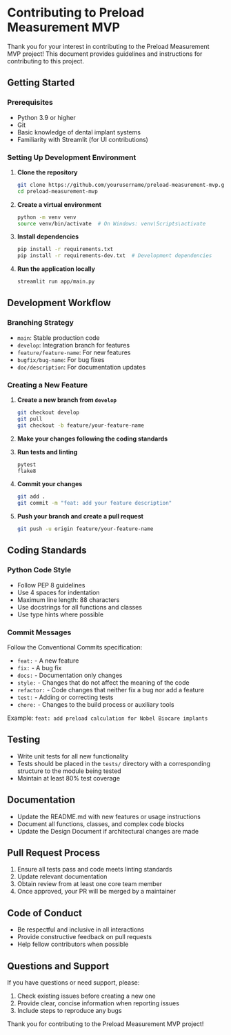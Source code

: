 # Contributing to Preload Measurement MVP

Thank you for your interest in contributing to the Preload Measurement MVP project! This document provides guidelines and instructions for contributing to this project.

## Getting Started

### Prerequisites

- Python 3.9 or higher
- Git
- Basic knowledge of dental implant systems
- Familiarity with Streamlit (for UI contributions)

### Setting Up Development Environment

1. **Clone the repository**
   ```bash
   git clone https://github.com/yourusername/preload-measurement-mvp.git
   cd preload-measurement-mvp
   ```

2. **Create a virtual environment**
   ```bash
   python -m venv venv
   source venv/bin/activate  # On Windows: venv\Scripts\activate
   ```

3. **Install dependencies**
   ```bash
   pip install -r requirements.txt
   pip install -r requirements-dev.txt  # Development dependencies
   ```

4. **Run the application locally**
   ```bash
   streamlit run app/main.py
   ```

## Development Workflow

### Branching Strategy

- `main`: Stable production code
- `develop`: Integration branch for features
- `feature/feature-name`: For new features
- `bugfix/bug-name`: For bug fixes
- `doc/description`: For documentation updates

### Creating a New Feature

1. **Create a new branch from `develop`**
   ```bash
   git checkout develop
   git pull
   git checkout -b feature/your-feature-name
   ```

2. **Make your changes following the coding standards**

3. **Run tests and linting**
   ```bash
   pytest
   flake8
   ```

4. **Commit your changes**
   ```bash
   git add .
   git commit -m "feat: add your feature description"
   ```

5. **Push your branch and create a pull request**
   ```bash
   git push -u origin feature/your-feature-name
   ```

## Coding Standards

### Python Code Style

- Follow PEP 8 guidelines
- Use 4 spaces for indentation
- Maximum line length: 88 characters
- Use docstrings for all functions and classes
- Use type hints where possible

### Commit Messages

Follow the Conventional Commits specification:
- `feat:` - A new feature
- `fix:` - A bug fix
- `docs:` - Documentation only changes
- `style:` - Changes that do not affect the meaning of the code
- `refactor:` - Code changes that neither fix a bug nor add a feature
- `test:` - Adding or correcting tests
- `chore:` - Changes to the build process or auxiliary tools

Example: `feat: add preload calculation for Nobel Biocare implants`

## Testing

- Write unit tests for all new functionality
- Tests should be placed in the `tests/` directory with a corresponding structure to the module being tested
- Maintain at least 80% test coverage

## Documentation

- Update the README.md with new features or usage instructions
- Document all functions, classes, and complex code blocks
- Update the Design Document if architectural changes are made

## Pull Request Process

1. Ensure all tests pass and code meets linting standards
2. Update relevant documentation
3. Obtain review from at least one core team member
4. Once approved, your PR will be merged by a maintainer

## Code of Conduct

- Be respectful and inclusive in all interactions
- Provide constructive feedback on pull requests
- Help fellow contributors when possible

## Questions and Support

If you have questions or need support, please:
1. Check existing issues before creating a new one
2. Provide clear, concise information when reporting issues
3. Include steps to reproduce any bugs

Thank you for contributing to the Preload Measurement MVP project! 